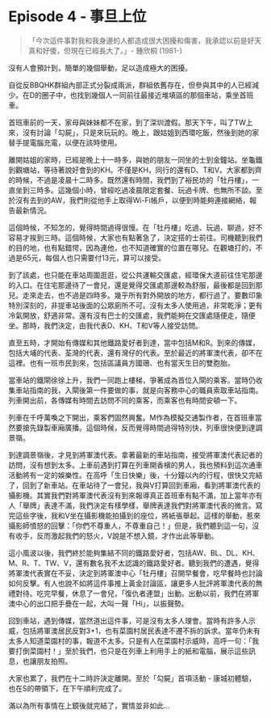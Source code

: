 # Episode 4 - 事旦上位

> 「今次這件事對我和我身邊的人都造成很大困擾和傷害，我承認以前是好天真和好傻，但現在已經長大了。」- 鍾欣桐 (1981-)

沒有人會預計到，簡單的幾個舉動，足以造成極大的困擾。

自從反BBQHK群組內部正式分裂成兩派，群組依舊存在，但參與其中的人已經減少。在D的圈子中，也找到幾個人一同前往最接近堆填區的那個車站，乘坐首班車。

首班車前的一天，家母與妹妹都不在家，到了深圳渡假。那天下午，叫了TW上來，沒有討論「勾屍」，只是來玩玩的。晚上，跟姑姐到西環吃飯，然後到她的家替手提電腦充電，以便在該時使用。

離開姑姐的家時，已經是晚上十一時多，與她的朋友一同坐的士到金鐘站。坐龜鐵到觀塘站，等待著說好會到的KH。不僅是KH，同行的還有D、T和V。大家都到齊的時候，不過是凌晨十二時多。既然還有時間，我們到了裕民坊的「牡丹樓」，一直坐到三時多。這幾個小時，曾經吃過凌晨限定套餐、玩過卡牌、也無所不談。至於沒有去到的AW，我們則從他手上取得Wi-Fi帳戶，以便到時能夠連接網絡，報告最新情況。

這個時候，不知怎的，覺得時間過得很慢。在「牡丹樓」吃過、玩過、聊過，好不容易才挨到三時。這個時候，大家也有點著急了，決定搭的士前往。司機聽到我們的目的地，也有點錯愕，因為連他，也不知道確實的位置在哪兒。在觀塘打的，不過是65元，每個人也只需要付13元，算可以接受。

到了該處，也只能在車站周圍逛逛，從公共運輸交匯處，經環保大道前往住宅那邊的入口。在住宅那邊待了一會兒，還是覺得交匯處那邊較為舒服，最後都是回到那兒。走來走去，也不過是四時多。幾乎所有對外開放的地方，都行過了。要數印象特別深刻的，非提車站後面的公眾廁所不可。沒有太多人使用過，非常乾淨；更有冷氣開放，舒適非常。還有沒有巴士的交匯處，我們能夠在交匯處隨便走，隨便坐。那時，我們決定，由我代表D、KH、T和V等人接受訪問。

直至五時，才開始有傳媒和其他鐵路愛好者到達，當中包括M和R。到來的傳媒，包括大埔的代表、荃灣的代表，還有灣仔的代表。至於最近的將軍澳代表，卻不在這裡。也有一班市民到來，包括區議員方國珊、也有當天生日的雙胞胎。

當車站的鐵閘徐徐上升，我們一同跑上樓梯，爭著成為首位入閘的乘客。當時仍收集車站指南的我，入閘後第一件要做的事，就是向客務中心的職員索取車站指南。列車開出前，各傳媒有時間去訪問不同的乘客，而乘客也有時間安頓一下。

列車在千呼萬喚之下開出，乘客們固然興奮。M作為模擬交通製作者，在首班車當然要搶先錄製車廂廣播。這個時候，反而覺得時間過得特別快，列車很快便到達調景嶺。

到達調景嶺後，才見到將軍澳代表。拿著最新的車站指南，接受將軍澳代表記者的訪問，沒有想到太多。上車前遇到打算在列車開香檳的男人，我也預料到這次通車活動將有一定的娛樂性。在高呼「生日快樂」後，十分鐘以內的行程，很快又完結了，回到了新車站。在車站待了一會兒，我與V打算回到車廂，看到將軍澳代表的攝影機。其實我們對將軍澳代表沒有到來報導真正首班車有點不滿，加上當年亦有人「舉牌」表達不滿，我們決定有樣學樣，舉牌表達我們對將軍澳代表的微言。寫完這些字後，我和V坐在攝影機能拍攝到的座位，將紙張舉起。這樣的舉動，惹來攝影師憤怒的回擊：「你們不尊重人，不尊重自己！」但是，我們聽到這一句，沒有收手，反而激起我們的怒火，V說是不想入鏡，才作出此等舉動。

這小風波以後，我們終於能夠集結不同的鐵路愛好者，包括AW、BL、DL、KH、M、R、T、TW、V，還有數名我不太認識的鐵路愛好者。聽到我們的遭遇，覺得將軍澳代表實在不妥，決定到將軍澳中心「牡丹樓」召開早餐會，吃早餐時也討論如何反擊。有人也說不如將這件事推上黃金討論區，讓更多人批評將軍澳代表的無禮對待。吃完早餐，休息了一會兒，「復仇者連盟」出動。出動以前，我們在將軍澳中心的出口把手疊在一起，大叫一聲「Hi」，以振聲勢。

回到車站，遇到傳媒，當然道出這件事，可是沒有太多人理會。當時有許多人示威，包括將軍澳居民反對3+1，也有菜園村居民表達不遷不拆的訴求。當年仍未有太多人知道菜園村的事，報道不太多。只是有人在菜園村示威時，高呼一句：「我要打倒菜園村！」至於我們，也只是在列車上利用手上的紙和電腦，展示這些訊息，也讓朋友拍照。

大家也累了，我們在十二時許決定離開。至於「勾屍」首項活動 - 康城初體驗，也在S的帶領下，在下午順利完成了。

滿以為所有事情在上鏡後就完結了，實情並非如此...
